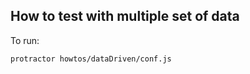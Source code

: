 How to test with multiple set of data
------------------------------------------------

To run:

`protractor howtos/dataDriven/conf.js`
